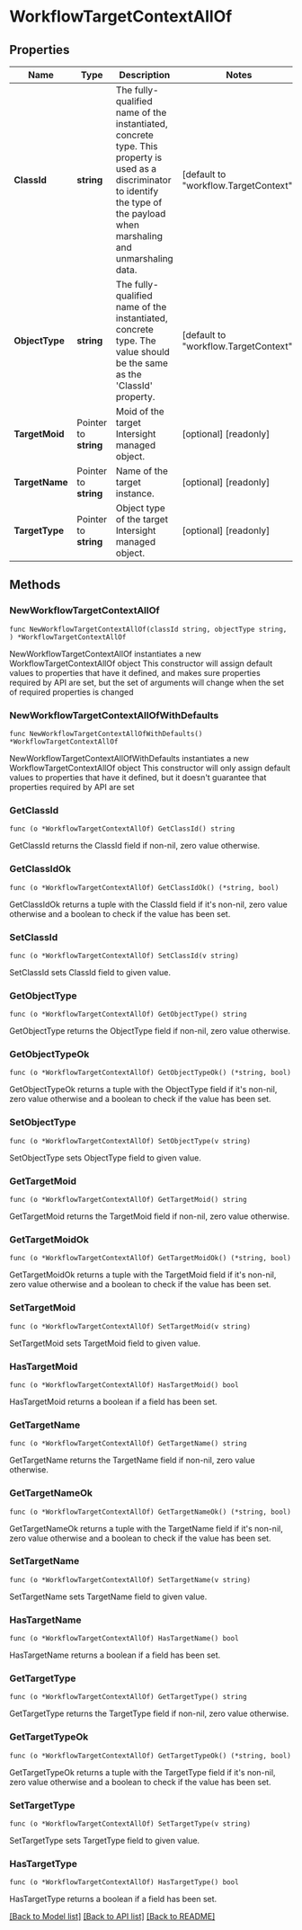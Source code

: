 # WorkflowTargetContextAllOf

## Properties

Name | Type | Description | Notes
------------ | ------------- | ------------- | -------------
**ClassId** | **string** | The fully-qualified name of the instantiated, concrete type. This property is used as a discriminator to identify the type of the payload when marshaling and unmarshaling data. | [default to "workflow.TargetContext"]
**ObjectType** | **string** | The fully-qualified name of the instantiated, concrete type. The value should be the same as the &#39;ClassId&#39; property. | [default to "workflow.TargetContext"]
**TargetMoid** | Pointer to **string** | Moid of the target Intersight managed object. | [optional] [readonly] 
**TargetName** | Pointer to **string** | Name of the target instance. | [optional] [readonly] 
**TargetType** | Pointer to **string** | Object type of the target Intersight managed object. | [optional] [readonly] 

## Methods

### NewWorkflowTargetContextAllOf

`func NewWorkflowTargetContextAllOf(classId string, objectType string, ) *WorkflowTargetContextAllOf`

NewWorkflowTargetContextAllOf instantiates a new WorkflowTargetContextAllOf object
This constructor will assign default values to properties that have it defined,
and makes sure properties required by API are set, but the set of arguments
will change when the set of required properties is changed

### NewWorkflowTargetContextAllOfWithDefaults

`func NewWorkflowTargetContextAllOfWithDefaults() *WorkflowTargetContextAllOf`

NewWorkflowTargetContextAllOfWithDefaults instantiates a new WorkflowTargetContextAllOf object
This constructor will only assign default values to properties that have it defined,
but it doesn't guarantee that properties required by API are set

### GetClassId

`func (o *WorkflowTargetContextAllOf) GetClassId() string`

GetClassId returns the ClassId field if non-nil, zero value otherwise.

### GetClassIdOk

`func (o *WorkflowTargetContextAllOf) GetClassIdOk() (*string, bool)`

GetClassIdOk returns a tuple with the ClassId field if it's non-nil, zero value otherwise
and a boolean to check if the value has been set.

### SetClassId

`func (o *WorkflowTargetContextAllOf) SetClassId(v string)`

SetClassId sets ClassId field to given value.


### GetObjectType

`func (o *WorkflowTargetContextAllOf) GetObjectType() string`

GetObjectType returns the ObjectType field if non-nil, zero value otherwise.

### GetObjectTypeOk

`func (o *WorkflowTargetContextAllOf) GetObjectTypeOk() (*string, bool)`

GetObjectTypeOk returns a tuple with the ObjectType field if it's non-nil, zero value otherwise
and a boolean to check if the value has been set.

### SetObjectType

`func (o *WorkflowTargetContextAllOf) SetObjectType(v string)`

SetObjectType sets ObjectType field to given value.


### GetTargetMoid

`func (o *WorkflowTargetContextAllOf) GetTargetMoid() string`

GetTargetMoid returns the TargetMoid field if non-nil, zero value otherwise.

### GetTargetMoidOk

`func (o *WorkflowTargetContextAllOf) GetTargetMoidOk() (*string, bool)`

GetTargetMoidOk returns a tuple with the TargetMoid field if it's non-nil, zero value otherwise
and a boolean to check if the value has been set.

### SetTargetMoid

`func (o *WorkflowTargetContextAllOf) SetTargetMoid(v string)`

SetTargetMoid sets TargetMoid field to given value.

### HasTargetMoid

`func (o *WorkflowTargetContextAllOf) HasTargetMoid() bool`

HasTargetMoid returns a boolean if a field has been set.

### GetTargetName

`func (o *WorkflowTargetContextAllOf) GetTargetName() string`

GetTargetName returns the TargetName field if non-nil, zero value otherwise.

### GetTargetNameOk

`func (o *WorkflowTargetContextAllOf) GetTargetNameOk() (*string, bool)`

GetTargetNameOk returns a tuple with the TargetName field if it's non-nil, zero value otherwise
and a boolean to check if the value has been set.

### SetTargetName

`func (o *WorkflowTargetContextAllOf) SetTargetName(v string)`

SetTargetName sets TargetName field to given value.

### HasTargetName

`func (o *WorkflowTargetContextAllOf) HasTargetName() bool`

HasTargetName returns a boolean if a field has been set.

### GetTargetType

`func (o *WorkflowTargetContextAllOf) GetTargetType() string`

GetTargetType returns the TargetType field if non-nil, zero value otherwise.

### GetTargetTypeOk

`func (o *WorkflowTargetContextAllOf) GetTargetTypeOk() (*string, bool)`

GetTargetTypeOk returns a tuple with the TargetType field if it's non-nil, zero value otherwise
and a boolean to check if the value has been set.

### SetTargetType

`func (o *WorkflowTargetContextAllOf) SetTargetType(v string)`

SetTargetType sets TargetType field to given value.

### HasTargetType

`func (o *WorkflowTargetContextAllOf) HasTargetType() bool`

HasTargetType returns a boolean if a field has been set.


[[Back to Model list]](../README.md#documentation-for-models) [[Back to API list]](../README.md#documentation-for-api-endpoints) [[Back to README]](../README.md)


